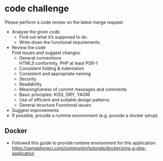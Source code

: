# code challenge

Please perform a code review on the latest merge request.

- Analyse the given code.
  - Find out what it’s supposed to do.
  - Write down the functional requirements.
- Review the code<br>
  Find issues and suggest changes.
  - General conventions<br>
    HTML5 conformity, PHP at least PSR-1
  - Consistent folding & indentation
  - Consistent and appropriate naming
  - Security
  - Readability
  - Meaningfulness of commit messages and comments
  - Basic principles: KISS, DRY, YAGNI
  - Use of efficient and suitable design patterns
  - General structure Functional issues
- Suggest improvements
- If possible, provide a runtime environment (e.g. provide a docker setup).

## Docker

- Followed this guide to provide runtime environment for this application: https://semaphoreci.com/community/tutorials/dockerizing-a-php-application

